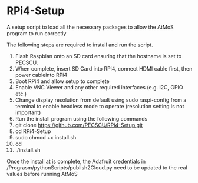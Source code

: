 # RPi4-Setup
A setup script to load all the necessary packages to allow the AtMoS program to run correctly

The following steps are required to install and run the script.

1. Flash Raspbian onto an SD card ensuring that the hostname is set to PECSCU.
2. When complete, insert SD Card into RPi4, connect HDMI cable first, then power cableinto RPi4
3. Boot RPi4 and allow setup to complete
4. Enable VNC Viewer and any other required interfaces (e.g. I2C, GPIO etc.)
5. Change display resolution from default using sudo raspi-config from a terminal to enable headless mode to operate (resolution setting is not important) 
6. Run the install program using the following commands
7. git clone https://github.com/PECSCU/RPi4-Setup.git
8. cd RPi4-Setup
9. sudo chmod +x install.sh
10. cd
11. ./install.sh

Once the install at is complete, the Adafruit credentials in /Prograsm/pythonScripts/publish2Cloud.py need to be updated to the real values before running AtMoS 
